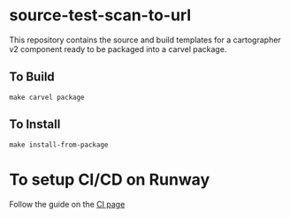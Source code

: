 # source-test-scan-to-url

This repository contains the source and build templates for a cartographer v2 component ready to be packaged into a carvel package.

## To Build

```
make carvel package
```

## To Install

```
make install-from-package
```

# To setup CI/CD on Runway

Follow the guide on the [CI page](./ci/)
